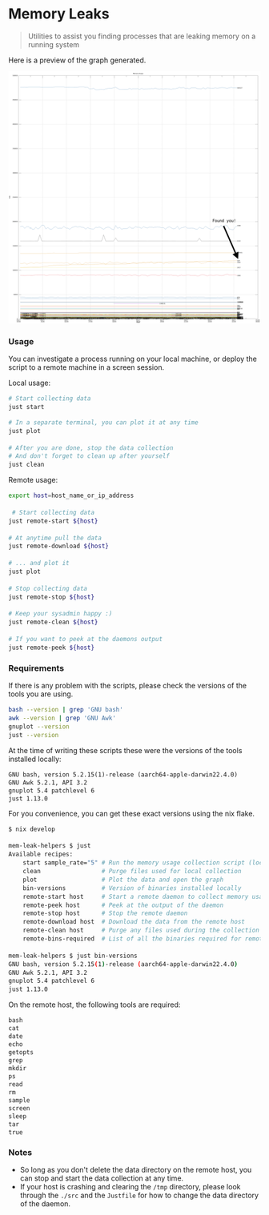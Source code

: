 # Memory Leaks

> Utilities to assist you finding processes that are leaking memory on a running system

Here is a preview of the graph generated.

![Graph](./assets/mem_usage.png)

### Usage

You can investigate a process running on your local machine, or deploy the script to a remote machine in a screen session.

Local usage:

```bash
# Start collecting data
just start
```

```bash
# In a separate terminal, you can plot it at any time
just plot

# After you are done, stop the data collection
# And don't forget to clean up after yourself
just clean
```

Remote usage:

```bash
export host=host_name_or_ip_address

 # Start collecting data
just remote-start ${host}

# At anytime pull the data
just remote-download ${host}

# ... and plot it
just plot

# Stop collecting data
just remote-stop ${host}

# Keep your sysadmin happy :)
just remote-clean ${host}

# If you want to peek at the daemons output
just remote-peek ${host}
```

### Requirements

If there is any problem with the scripts, please check the versions of the tools you are using.

```bash {cmd}
bash --version | grep 'GNU bash'
awk --version | grep 'GNU Awk'
gnuplot --version
just --version
```

At the time of writing these scripts these were the versions of the tools
installed locally:

```
GNU bash, version 5.2.15(1)-release (aarch64-apple-darwin22.4.0)
GNU Awk 5.2.1, API 3.2
gnuplot 5.4 patchlevel 6
just 1.13.0
```

For you convenience, you can get these exact versions using the nix flake.

```bash
$ nix develop

mem-leak-helpers $ just
Available recipes:
    start sample_rate="5" # Run the memory usage collection script (locally)
    clean                 # Purge files used for local collection
    plot                  # Plot the data and open the graph
    bin-versions          # Version of binaries installed locally
    remote-start host     # Start a remote daemon to collect memory usage
    remote-peek host      # Peek at the output of the daemon
    remote-stop host      # Stop the remote daemon
    remote-download host  # Download the data from the remote host
    remote-clean host     # Purge any files used during the collection
    remote-bins-required  # List of all the binaries required for remote collection

mem-leak-helpers $ just bin-versions
GNU bash, version 5.2.15(1)-release (aarch64-apple-darwin22.4.0)
GNU Awk 5.2.1, API 3.2
gnuplot 5.4 patchlevel 6
just 1.13.0
```

On the remote host, the following tools are required:
```
bash
cat
date
echo
getopts
grep
mkdir
ps
read
rm
sample
screen
sleep
tar
true
```

### Notes

- So long as you don't delete the data directory on the remote host, you can stop and start the data collection at any time.
- If your host is crashing and clearing the `/tmp` directory, please look through the `./src` and the `Justfile` for how to change the data directory of the daemon.
